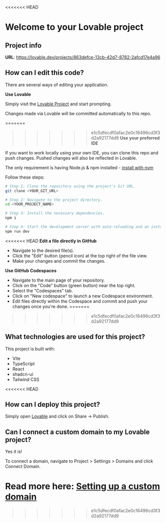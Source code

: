 <<<<<<< HEAD
# Welcome to your Lovable project

## Project info

**URL**: https://lovable.dev/projects/863defce-13cb-42d7-8782-2afcd17e4a96

## How can I edit this code?

There are several ways of editing your application.

**Use Lovable**

Simply visit the [Lovable Project](https://lovable.dev/projects/863defce-13cb-42d7-8782-2afcd17e4a96) and start prompting.

Changes made via Lovable will be committed automatically to this repo.

=======
>>>>>>> e1c5dfecdf0afac2e0c16496cd3f3d2a92177dd9
**Use your preferred IDE**

If you want to work locally using your own IDE, you can clone this repo and push changes. Pushed changes will also be reflected in Lovable.

The only requirement is having Node.js & npm installed - [install with nvm](https://github.com/nvm-sh/nvm#installing-and-updating)

Follow these steps:

```sh
# Step 1: Clone the repository using the project's Git URL.
git clone <YOUR_GIT_URL>

# Step 2: Navigate to the project directory.
cd <YOUR_PROJECT_NAME>

# Step 3: Install the necessary dependencies.
npm i

# Step 4: Start the development server with auto-reloading and an instant preview.
npm run dev
```

<<<<<<< HEAD
**Edit a file directly in GitHub**

- Navigate to the desired file(s).
- Click the "Edit" button (pencil icon) at the top right of the file view.
- Make your changes and commit the changes.

**Use GitHub Codespaces**

- Navigate to the main page of your repository.
- Click on the "Code" button (green button) near the top right.
- Select the "Codespaces" tab.
- Click on "New codespace" to launch a new Codespace environment.
- Edit files directly within the Codespace and commit and push your changes once you're done.
=======
>>>>>>> e1c5dfecdf0afac2e0c16496cd3f3d2a92177dd9

## What technologies are used for this project?

This project is built with:

- Vite
- TypeScript
- React
- shadcn-ui
- Tailwind CSS

<<<<<<< HEAD
## How can I deploy this project?

Simply open [Lovable](https://lovable.dev/projects/863defce-13cb-42d7-8782-2afcd17e4a96) and click on Share -> Publish.

## Can I connect a custom domain to my Lovable project?

Yes it is!

To connect a domain, navigate to Project > Settings > Domains and click Connect Domain.

Read more here: [Setting up a custom domain](https://docs.lovable.dev/tips-tricks/custom-domain#step-by-step-guide)
=======

>>>>>>> e1c5dfecdf0afac2e0c16496cd3f3d2a92177dd9
